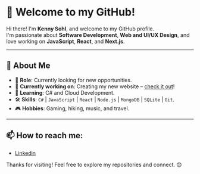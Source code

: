 # 👋 Welcome to my GitHub!

Hi there! I'm **Kenny Sohl**, and welcome to my GitHub profile.  
I'm passionate about **Software Development**, **Web and UI/UX Design**, and love working on **JavaScript**, **React**, and **Next.js**.

---

## 🚀 About Me

- 🎯 **Role**: Currently looking for new opportunities.  
- 💼 **Currently working on**: Creating my new website – [check it out](https://ken-dusky.vercel.app/)!  
- 🌱 **Learning**: C# and Cloud Development.  
- 🛠️ **Skills**: `C#` | `JavaScript` | `React` | `Node.js` | `MongoDB` | `SQLite` | `Git`.  
- 🎮 **Hobbies**: Gaming, hiking, music, and travel.  

---

## 📫 How to reach me:

- [Linkedin](https://www.linkedin.com/in/kenny-sohl-753124224/)

Thanks for visiting! Feel free to explore my repositories and connect. 😊
